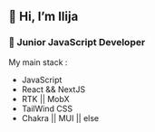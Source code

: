 ## 👋 Hi, I’m Ilija

### 🌱 Junior JavaScript Developer

My main stack :
- JavaScript 
- React && NextJS
- RTK || MobX
- TailWind CSS 
- Chakra || MUI || else
